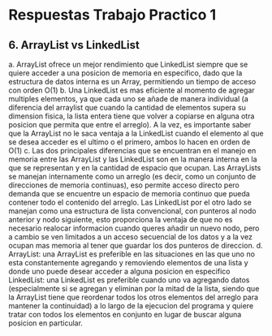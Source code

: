 # Respuestas Trabajo Practico 1

##  6. ArrayList vs LinkedList
a. 
    ArrayList ofrece un mejor rendimiento que LinkedList siempre que se quiere acceder a una posicion de memoria en especifico, dado que la estructura de datos interna es un Array, permitiendo un tiempo de acceso con orden O(1)
b. 
    Una LinkedList es mas eficiente al momento de agregar multiples elementos, ya que cada uno se añade de manera individual (a diferencia del arraylist que cuando la cantidad de elementos supera su dimension fisica, la lista entera tiene que volver a copiarse en alguna otra posicion que permita que entre el arreglo). A la vez, es importante saber que la ArrayList no le saca ventaja a la LinkedList cuando el elemento al que se desea acceder es el ultimo o el primero, ambos lo hacen en orden de O(1)
c. 
    Las dos principales diferencias que se encuentran en el manejo en memoria entre las ArrayList y las LinkedList son en la manera interna en la que se representan y en la cantidad de espacio que ocupan. Las ArrayLists se manejan internamente como un arreglo (es decir, como un conjunto de direcciones de memoria continuas), eso permite acceso directo pero demanda que se encuentre un espacio de memoria continuo que pueda contener todo el contenido del arreglo. Las LinkedList por el otro lado se manejan como una estructura de lista convencional, con punteros al nodo anterior y nodo siguiente, esto proporciona la ventaja de que no es necesario realocar informacion cuando queres añadir un nuevo nodo, pero a cambio se ven limitados a un acceso secuencial de los datos y a la vez ocupan mas memoria al tener que guardar los dos punteros de direccion.
d.
    ArrayList: una ArrayList es preferible en las situaciones en las que uno no esta constantemente agregando y removiendo elementos de una lista y donde uno puede desear acceder a alguna posicion en especifico
    LinkedList: una LinkedList es preferible cuando uno va agregando datos (especialmente si se agregan y eliminan por la mitad de la lista, siendo que la ArrayList tiene que reordenar todos los otros elementos del arreglo para mantener la continuidad) a lo largo de la ejecucion del programa y quiere tratar con todos los elementos en conjunto en lugar de buscar alguna posicion en particular.
